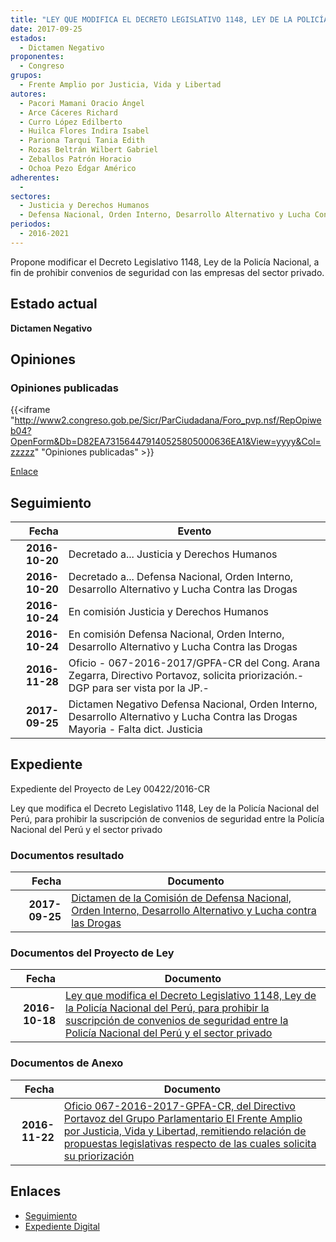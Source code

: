 ```yaml
---
title: "LEY QUE MODIFICA EL DECRETO LEGISLATIVO 1148, LEY DE LA POLICÍA NACIONAL DEL PERÚ, PARA PROHIBIR LA SUSCRIPCIÓN DE CONVENIOS DE SEGURIDAD ENTRE LA POLICÍA NACIONAL DEL PERÚ Y EL SECTOR PRIVADO"
date: 2017-09-25
estados: 
  - Dictamen Negativo
proponentes: 
  - Congreso
grupos: 
  - Frente Amplio por Justicia, Vida y Libertad
autores: 
  - Pacori Mamani Oracio Ángel
  - Arce Cáceres Richard
  - Curro López Edilberto
  - Huilca Flores Indira Isabel
  - Pariona Tarqui Tania Edith
  - Rozas Beltrán Wilbert Gabriel
  - Zeballos Patrón Horacio
  - Ochoa Pezo Édgar Américo
adherentes: 
  - 
sectores: 
  - Justicia y Derechos Humanos
  - Defensa Nacional, Orden Interno, Desarrollo Alternativo y Lucha Contra las Drogas
periodos: 
  - 2016-2021
---
```


Propone modificar el Decreto Legislativo 1148, Ley de la Policía Nacional, a fin de prohibir convenios de seguridad con las empresas del sector privado.


## Estado actual

**Dictamen Negativo**

## Opiniones

### Opiniones publicadas

{{<iframe "http://www2.congreso.gob.pe/Sicr/ParCiudadana/Foro_pvp.nsf/RepOpiweb04?OpenForm&Db=D82EA731564479140525805000636EA1&View=yyyy&Col=zzzzz" "Opiniones publicadas" >}}

[Enlace](http://www2.congreso.gob.pe/Sicr/ParCiudadana/Foro_pvp.nsf/RepOpiweb04?OpenForm&Db=D82EA731564479140525805000636EA1&View=yyyy&Col=zzzzz)

## Seguimiento

| Fecha | Evento |
|------:|--------|
| **2016-10-20** | Decretado a... Justicia y Derechos Humanos|
| **2016-10-20** | Decretado a... Defensa Nacional, Orden Interno, Desarrollo Alternativo y Lucha Contra las Drogas|
| **2016-10-24** | En comisión Justicia y Derechos Humanos|
| **2016-10-24** | En comisión Defensa Nacional, Orden Interno, Desarrollo Alternativo y Lucha Contra las Drogas|
| **2016-11-28** | Oficio - 067-2016-2017/GPFA-CR del Cong. Arana Zegarra, Directivo Portavoz, solicita priorización.-DGP para ser vista por la JP.-|
| **2017-09-25** | Dictamen Negativo Defensa Nacional, Orden Interno, Desarrollo Alternativo y Lucha Contra las Drogas Mayoria - Falta dict. Justicia|


## Expediente

Expediente del Proyecto de Ley 00422/2016-CR

Ley que modifica el Decreto Legislativo 1148, Ley de la Policía Nacional del Perú, para prohibir la suscripción de convenios de seguridad entre la Policía Nacional del Perú y el sector privado


### Documentos resultado

| Fecha | Documento |
|------:|--------|
| **2017-09-25** | [Dictamen de la Comisión de Defensa Nacional, Orden Interno, Desarrollo Alternativo y Lucha contra las Drogas](http://www.leyes.congreso.gob.pe/Documentos/2016_2021/Dictamenes/Proyectos_de_Ley/00422DC07MAY20170925..PDF) |

### Documentos del Proyecto de Ley

| Fecha | Documento |
|------:|--------|
| **2016-10-18** | [Ley que modifica el Decreto Legislativo 1148, Ley de la Policía Nacional del Perú, para prohibir la suscripción de convenios de seguridad entre la Policía Nacional del Perú y el sector privado](http://www.leyes.congreso.gob.pe/Documentos/2016_2021/Proyectos_de_Ley_y_de_Resoluciones_Legislativas/PL0042220161018.pdf) |

### Documentos de Anexo

| Fecha | Documento |
|------:|--------|
| **2016-11-22** | [Oficio 067-2016-2017-GPFA-CR, del Directivo Portavoz del Grupo Parlamentario El Frente Amplio por Justicia, Vida y Libertad, remitiendo relación de propuestas legislativas respecto de las cuales solicita su priorización](http://www.leyes.congreso.gob.pe/Documentos/2016_2021/Oficios/Grupos_Parlamentarios/OFICIO-067-2016-2017-GPFA-CR.pdf) |

## Enlaces 

- [Seguimiento](http://www2.congreso.gob.pe/Sicr/TraDocEstProc/CLProLey2016.nsf/f7fff46988ca05b1052578e100829cc7/23d1ec86365e65410525805000637d5a?OpenDocument)
- [Expediente Digital](http://www2.congreso.gob.pehttp://www2.congreso.gob.pe/Sicr/TraDocEstProc/CLProLey2016.nsf/f7fff46988ca05b1052578e100829cc7/23d1ec86365e65410525805000637d5a?OpenDocument&Click=05257FB7005EB655.eb71d0cf91d8294e05256cdf006b5706/$Body/0.1C6C)
